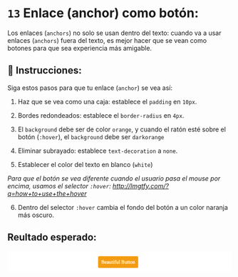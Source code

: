 # `13` Enlace (anchor) como botón: 

Los enlaces (`anchors`) no solo se usan dentro del texto: cuando va a usar enlaces (`anchors`) fuera del texto, es mejor hacer que se vean como botones para que sea experiencia más amigable.

## 📝 Instrucciones:

Siga estos pasos para que tu enlace (`anchor`) se vea así:

1. Haz que se vea como una caja: establece el `padding` en `10px`.

2. Bordes redondeados: establece el `border-radius` en `4px`.

3. El `background` debe ser de color `orange`, y cuando el ratón esté sobre el botón (`:hover`), el `background` debe ser `darkorange`

4. Eliminar subrayado: establece `text-decoration` a `none`.

5. Establecer el color del texto en blanco (`white`)

*Para que el botón se vea diferente cuando el usuario pasa el mouse por encima, usamos el selector `:hover`: http://lmgtfy.com/?q=how+to+use+the+hover*

6. Dentro del selector `:hover` cambia el fondo del botón a un color naranja más oscuro.

## Reultado esperado:

![Example Image](../../.learn/assets/13-1.gif?raw=true)
